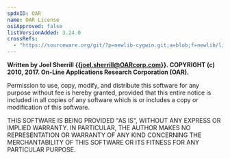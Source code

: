 ```yaml
---
spdxID: OAR
name: OAR License
osiApproved: false
listVersionAdded: 3.24.0
crossRefs: 
  - "https://sourceware.org/git/?p=newlib-cygwin.git;a=blob;f=newlib/libc/string/strsignal.c;hb=HEAD#l35"
---
```


**Written by Joel Sherrill {{joel.sherrill@OARcorp.com}}. COPYRIGHT (c) 2010, 2017. On-Line Applications Research Corporation (OAR).**

Permission to use, copy, modify, and distribute this software for any purpose without fee is hereby granted, provided that this entire notice is included in all copies of any software which is or includes a copy or modification of this software.

THIS SOFTWARE IS BEING PROVIDED "AS IS", WITHOUT ANY EXPRESS OR IMPLIED WARRANTY. IN PARTICULAR, THE AUTHOR MAKES NO REPRESENTATION OR WARRANTY OF ANY KIND CONCERNING THE MERCHANTABILITY OF THIS SOFTWARE OR ITS FITNESS FOR ANY PARTICULAR PURPOSE.
